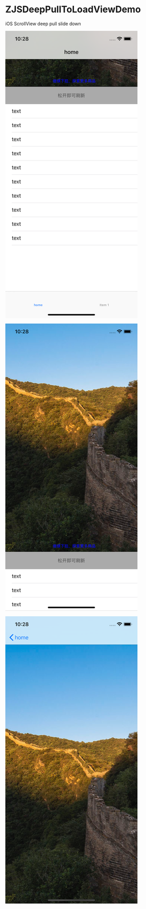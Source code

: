 # ZJSDeepPullToLoadViewDemo
iOS ScrollView deep pull slide down

![image](https://github.com/zhoujianshun/ZJSDeepPullToLoadViewDemo/blob/master/ScreenShot/1.png)

![image](https://github.com/zhoujianshun/ZJSDeepPullToLoadViewDemo/blob/master/ScreenShot/2.png)

![image](https://github.com/zhoujianshun/ZJSDeepPullToLoadViewDemo/blob/master/ScreenShot/3.png)
